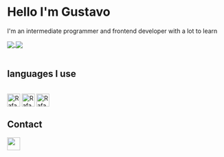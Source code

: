 <h1>Hello I'm Gustavo</h1>
<p>I'm an intermediate programmer and frontend developer with a lot to learn</p>
<div>
  <a href="https://github.com/gubf">
  <img align="center" src="https://github-readme-stats.vercel.app/api?username=gubf&show_icons=true&theme=github_dark&include_all_commits=true&count_private=true&border_radius=6&bg_color=18,0033aa,00bbff&icon_color=ffffff&title_color=ffffff"/>
  <img align="center" skewX="12deg" src="https://github-readme-stats.vercel.app/api/top-langs/?username=gubf&layout=compact&langs_count=7&theme=github_dark&bg_color=18,0033aa,00bbff&icon_color=ffffff&title_color=ffffff"/>
  </a>
</div>
<br>
<h2>languages ​​I use</h2>
<div style="display: inline_block"><br>
  <a href="#"><img align="center" alt="Rafa-Js" height="30" src="https://img.shields.io/badge/JavaScript-F7DF1E?style=for-the-badge&logo=javascript&logoColor=black"></a>
  <a href="#"><img align="center" alt="Rafa-HTML" height="30" src="https://img.shields.io/badge/HTML5-E34F26?style=for-the-badge&logo=html5&logoColor=white"></a>
  <a href="#"><img align="center" alt="Rafa-CSS" height="30" src="https://img.shields.io/badge/CSS3-1572B6?style=for-the-badge&logo=css3&logoColor=white"></a>
</div>

<div>
  <h2>Contact</h2>
  <a href="#" aling="center"><img height="30" src="https://img.shields.io/badge/Gustavo%20Barros%232510-404eed?style=flat-square&logo=discord&logoColor=ffffff&?logoWidth=20"/></a>
</div>


